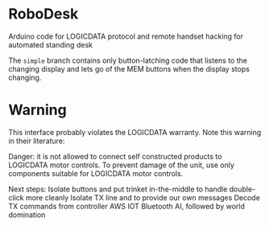 # RoboDesk
Arduino code for LOGICDATA protocol and remote handset hacking for automated standing desk

The `simple` branch contains only button-latching code that listens to the changing display and lets go of the MEM buttons when the display stops changing.

# Warning
This interface probably violates the LOGICDATA warranty.  Note this warning in their literature:

Danger: it is not allowed to connect self constructed products to
LOGICDATA motor controls. To prevent damage of the unit, use only
components suitable for LOGICDATA motor controls.

Next steps:
Isolate buttons and put trinket in-the-middle to handle double-click more cleanly
Isolate TX line and to provide our own messages
Decode TX commands from controller
AWS IOT
Bluetooth
AI, followed by world domination

